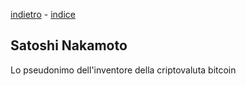 [indietro](cosa.md) - [indice](README.md)
## Satoshi Nakamoto
Lo pseudonimo dell'inventore della criptovaluta bitcoin
